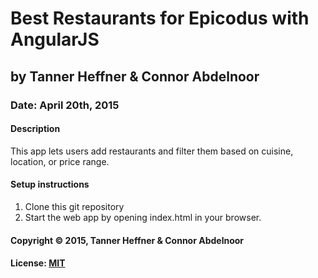 # Best Restaurants for Epicodus with AngularJS
## by Tanner Heffner & Connor Abdelnoor
### Date: April 20th, 2015
#### Description

This app lets users add restaurants and filter them based on cuisine, location, or price range.

#### Setup instructions
1. Clone this git repository
2. Start the web app by opening index.html in your browser.

#### Copyright © 2015, Tanner Heffner & Connor Abdelnoor

#### License: [MIT](https://github.com/twbs/bootstrap/blob/master/LICENSE)  
